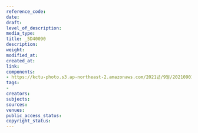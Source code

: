 ```yaml
---
reference_code: 
date: 
draft: 
level_of_description: 
media_type: 
title: _5D40090
description: 
weight: 
modified_at: 
created_at: 
link: 
components:
- https://kctu-photo.s3.ap-northeast-2.amazonaws.com/2021년/9월/20210901_진보당+김재연+상임대표,+공동대표단+민주노총+방문/_5D40090.jpg
tags:
- 
creators: 
subjects: 
sources: 
venues: 
public_access_status: 
copyright_status: 
---
```

